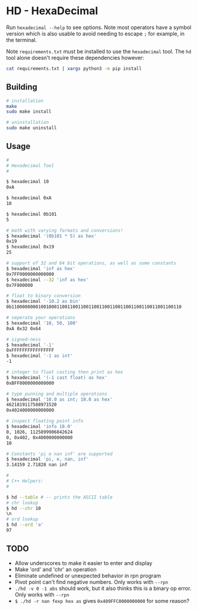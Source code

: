 # HD - HexaDecimal
Run `hexadecimal --help` to see options. Note most operators have a symbol version which is also usable to avoid needing to escape `;` for example, in the terminal.

Note `requirements.txt` must be installed to use the `hexadecimal` tool. The `hd` tool alone doesn't require these dependencies however:
```bash
cat requirements.txt | xargs python3 -m pip install
```

## Building
```bash
# installation
make
sudo make install

# uninstallation
sudo make uninstall
```

## Usage
```bash
#
# Hexadecimal Tool
#

$ hexadecimal 10
0xA

$ hexadecimal 0xA
10

$ hexadecimal 0b101
5

# math with varying formats and conversions!
$ hexadecimal '(0b101 * 5) as hex'
0x19
$ hexadecimal 0x19
25

# support of 32 and 64 bit operations, as well as some constants
$ hexadecimal 'inf as hex'
0x7FF0000000000000
$ hexadecimal --32 'inf as hex'
0x7F800000

# float to binary conversion
$ hexadecimal '-10.2 as bin'
0b1100000000100100011001100110011001100110011001100110011001100110

# seperate your operations
$ hexadecimal '10, 50, 100'
0xA 0x32 0x64

# signed-ness
$ hexadecimal '-1'
0xFFFFFFFFFFFFFFFF
$ hexadecimal '-1 as int'
-1

# integer to float casting then print as hex
$ hexadecimal '(-1 cast float) as hex'
0xBFF0000000000000

# type punning and multiple operations
$ hexadecimal '10.0 as int; 10.0 as hex'
4621819117588971520
0x4024000000000000

# inspect floating point info
$ hexadecimal 'info 10.0'
0, 1026, 1125899906842624
0, 0x402, 0x4000000000000
10

# Constants 'pi e nan inf' are supported
$ hexadecimal 'pi, e, nan, inf'
3.14159 2.71828 nan inf

#
# C++ Helpers:
#

$ hd --table # -- prints the ASCII table
# chr lookup
$ hd --chr 10
\n
# ord lookup
$ hd --ord 'a'
97
```

## TODO
* Allow underscores to make it easier to enter and display
* Make 'ord' and 'chr' an operation
* Eliminate undefined or unexpected behavior in rpn program
* Pivot point can't find negative numbers. Only works with `--rpn`
* `./hd -v 0 -1 abs` should work, but it also thinks this is a binary op error. Only works with `--rpn`
* `$ ./hd -r nan fexp hex as` gives `0x409FFC0000000000` for some reason?

